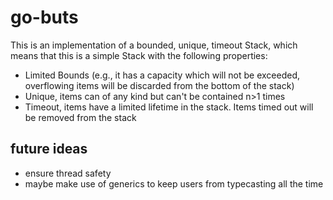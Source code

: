 # go-buts

This is an implementation of a bounded, unique, timeout Stack, which means that this is a simple Stack with the following properties:
- Limited Bounds (e.g., it has a capacity which will not be exceeded, overflowing items will be discarded from the bottom of the stack)
- Unique, items can of any kind but can't be contained n>1 times
- Timeout, items have a limited lifetime in the stack. Items timed out will be removed from the stack


## future ideas
- ensure thread safety
- maybe make use of generics to keep users from typecasting all the time
